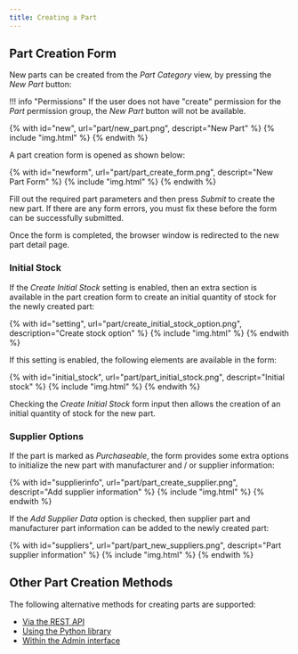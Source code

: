 ```yaml
---
title: Creating a Part
---
```


## Part Creation Form

New parts can be created from the *Part Category* view, by pressing the *New Part* button:

!!! info "Permissions"
    If the user does not have "create" permission for the *Part* permission group, the *New Part* button will not be available.

{% with id="new", url="part/new_part.png", descript="New Part" %}
{% include "img.html" %}
{% endwith %}


A part creation form is opened as shown below:


{% with id="newform", url="part/part_create_form.png", descript="New Part Form" %}
{% include "img.html" %}
{% endwith %}


Fill out the required part parameters and then press *Submit* to create the new part. If there are any form errors, you must fix these before the form can be successfully submitted.

Once the form is completed, the browser window is redirected to the new part detail page.

### Initial Stock

If the *Create Initial Stock* setting is enabled, then an extra section is available in the part creation form to create an initial quantity of stock for the newly created part:

{% with id="setting", url="part/create_initial_stock_option.png", description="Create stock option" %}
{% include "img.html" %}
{% endwith %}

If this setting is enabled, the following elements are available in the form:

{% with id="initial_stock", url="part/part_initial_stock.png", descript="Initial stock" %}
{% include "img.html" %}
{% endwith %}

Checking the *Create Initial Stock* form input then allows the creation of an initial quantity of stock for the new part.


### Supplier Options

If the part is marked as *Purchaseable*, the form provides some extra options to initialize the new part with manufacturer and / or supplier information:


{% with id="supplierinfo", url="part/part_create_supplier.png", descript="Add supplier information" %}
{% include "img.html" %}
{% endwith %}


If the *Add Supplier Data* option is checked, then supplier part and manufacturer part information can be added to the newly created part:


{% with id="suppliers", url="part/part_new_suppliers.png", descript="Part supplier information" %}
{% include "img.html" %}
{% endwith %}

## Other Part Creation Methods

The following alternative methods for creating parts are supported:

- [Via the REST API](../api/api.md)
- [Using the Python library](../api/python/python.md)
- [Within the Admin interface](../settings/admin.md)
